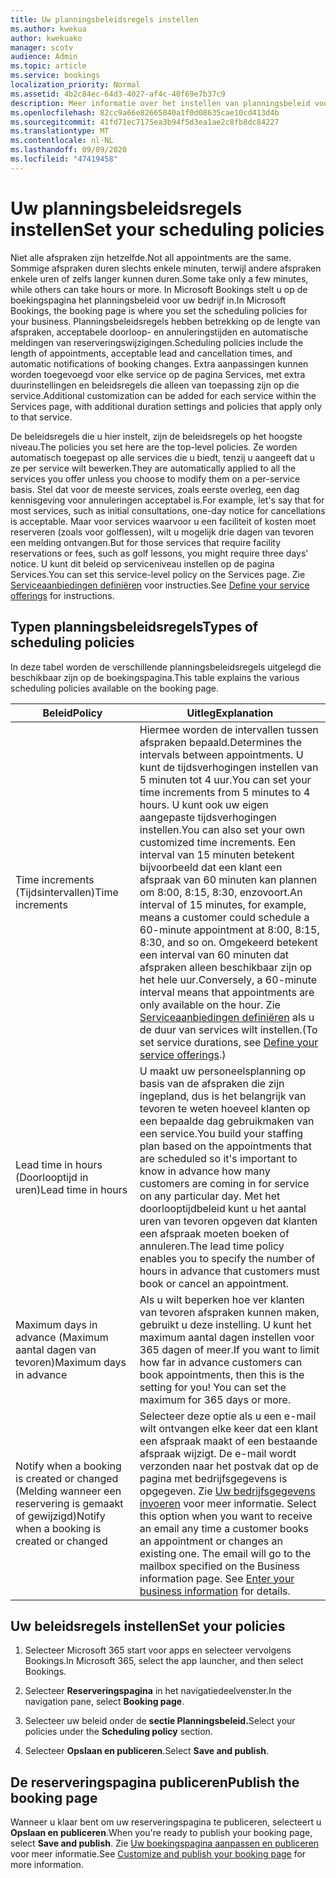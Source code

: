 ```yaml
---
title: Uw planningsbeleidsregels instellen
ms.author: kwekua
author: kwekuako
manager: scotv
audience: Admin
ms.topic: article
ms.service: bookings
localization_priority: Normal
ms.assetid: 4b2c84ec-64d3-4027-af4c-40f69e7b37c9
description: Meer informatie over het instellen van planningsbeleid voor uw bedrijf. Planningsbeleid omvat de lengte van afspraken, evenals acceptabele doorloop- en annuleringstijden.
ms.openlocfilehash: 82cc9a66e82665040a1f0d08635cae10cd413d4b
ms.sourcegitcommit: 41fd71ec7175ea3b94f5d3ea1ae2c8fb8dc84227
ms.translationtype: MT
ms.contentlocale: nl-NL
ms.lasthandoff: 09/09/2020
ms.locfileid: "47419458"
---
```

# <a name="set-your-scheduling-policies"></a><span data-ttu-id="50022-104">Uw planningsbeleidsregels instellen</span><span class="sxs-lookup"><span data-stu-id="50022-104">Set your scheduling policies</span></span>

<span data-ttu-id="50022-105">Niet alle afspraken zijn hetzelfde.</span><span class="sxs-lookup"><span data-stu-id="50022-105">Not all appointments are the same.</span></span> <span data-ttu-id="50022-106">Sommige afspraken duren slechts enkele minuten, terwijl andere afspraken enkele uren of zelfs langer kunnen duren.</span><span class="sxs-lookup"><span data-stu-id="50022-106">Some take only a few minutes, while others can take hours or more.</span></span> <span data-ttu-id="50022-107">In Microsoft Bookings stelt u op de boekingspagina het planningsbeleid voor uw bedrijf in.</span><span class="sxs-lookup"><span data-stu-id="50022-107">In Microsoft Bookings, the booking page is where you set the scheduling policies for your business.</span></span> <span data-ttu-id="50022-108">Planningsbeleidsregels hebben betrekking op de lengte van afspraken, acceptabele doorloop- en annuleringstijden en automatische meldingen van reserveringswijzigingen.</span><span class="sxs-lookup"><span data-stu-id="50022-108">Scheduling policies include the length of appointments, acceptable lead and cancellation times, and automatic notifications of booking changes.</span></span> <span data-ttu-id="50022-109">Extra aanpassingen kunnen worden toegevoegd voor elke service op de pagina Services, met extra duurinstellingen en beleidsregels die alleen van toepassing zijn op die service.</span><span class="sxs-lookup"><span data-stu-id="50022-109">Additional customization can be added for each service within the Services page, with additional duration settings and policies that apply only to that service.</span></span>

<span data-ttu-id="50022-110">De beleidsregels die u hier instelt, zijn de beleidsregels op het hoogste niveau.</span><span class="sxs-lookup"><span data-stu-id="50022-110">The policies you set here are the top-level policies.</span></span> <span data-ttu-id="50022-111">Ze worden automatisch toegepast op alle services die u biedt, tenzij u aangeeft dat u ze per service wilt bewerken.</span><span class="sxs-lookup"><span data-stu-id="50022-111">They are automatically applied to all the services you offer unless you choose to modify them on a per-service basis.</span></span> <span data-ttu-id="50022-112">Stel dat voor de meeste services, zoals eerste overleg, een dag kennisgeving voor annuleringen acceptabel is.</span><span class="sxs-lookup"><span data-stu-id="50022-112">For example, let's say that for most services, such as initial consultations, one-day notice for cancellations is acceptable.</span></span> <span data-ttu-id="50022-113">Maar voor services waarvoor u een faciliteit of kosten moet reserveren (zoals voor golflessen), wilt u mogelijk drie dagen van tevoren een melding ontvangen.</span><span class="sxs-lookup"><span data-stu-id="50022-113">But for those services that require facility reservations or fees, such as golf lessons, you might require three days' notice.</span></span> <span data-ttu-id="50022-114">U kunt dit beleid op serviceniveau instellen op de pagina Services.</span><span class="sxs-lookup"><span data-stu-id="50022-114">You can set this service-level policy on the Services page.</span></span> <span data-ttu-id="50022-115">Zie [Serviceaanbiedingen definiëren](define-service-offerings.md) voor instructies.</span><span class="sxs-lookup"><span data-stu-id="50022-115">See [Define your service offerings](define-service-offerings.md) for instructions.</span></span>

## <a name="types-of-scheduling-policies"></a><span data-ttu-id="50022-116">Typen planningsbeleidsregels</span><span class="sxs-lookup"><span data-stu-id="50022-116">Types of scheduling policies</span></span>

<span data-ttu-id="50022-117">In deze tabel worden de verschillende planningsbeleidsregels uitgelegd die beschikbaar zijn op de boekingspagina.</span><span class="sxs-lookup"><span data-stu-id="50022-117">This table explains the various scheduling policies available on the booking page.</span></span>

| <span data-ttu-id="50022-118">Beleid</span><span class="sxs-lookup"><span data-stu-id="50022-118">Policy</span></span> | <span data-ttu-id="50022-119">Uitleg</span><span class="sxs-lookup"><span data-stu-id="50022-119">Explanation</span></span> |
|---|---|
| <span data-ttu-id="50022-120">Time increments (Tijdsintervallen)</span><span class="sxs-lookup"><span data-stu-id="50022-120">Time increments</span></span> | <span data-ttu-id="50022-121">Hiermee worden de intervallen tussen afspraken bepaald.</span><span class="sxs-lookup"><span data-stu-id="50022-121">Determines the intervals between appointments.</span></span> <span data-ttu-id="50022-122">U kunt de tijdsverhogingen instellen van 5 minuten tot 4 uur.</span><span class="sxs-lookup"><span data-stu-id="50022-122">You can set your time increments from 5 minutes to 4 hours.</span></span> <span data-ttu-id="50022-123">U kunt ook uw eigen aangepaste tijdsverhogingen instellen.</span><span class="sxs-lookup"><span data-stu-id="50022-123">You can also set your own customized time increments.</span></span> <span data-ttu-id="50022-124">Een interval van 15 minuten betekent bijvoorbeeld dat een klant een afspraak van 60 minuten kan plannen om 8:00, 8:15, 8:30, enzovoort.</span><span class="sxs-lookup"><span data-stu-id="50022-124">An interval of 15 minutes, for example, means a customer could schedule a 60-minute appointment at 8:00, 8:15, 8:30, and so on.</span></span> <span data-ttu-id="50022-125">Omgekeerd betekent een interval van 60 minuten dat afspraken alleen beschikbaar zijn op het hele uur.</span><span class="sxs-lookup"><span data-stu-id="50022-125">Conversely, a 60-minute interval means that appointments are only available on the hour.</span></span> <span data-ttu-id="50022-126">Zie [Serviceaanbiedingen definiëren](define-service-offerings.md) als u de duur van services wilt instellen.</span><span class="sxs-lookup"><span data-stu-id="50022-126">(To set service durations, see [Define your service offerings](define-service-offerings.md).)</span></span> |
| <span data-ttu-id="50022-127">Lead time in hours (Doorlooptijd in uren)</span><span class="sxs-lookup"><span data-stu-id="50022-127">Lead time in hours</span></span> | <span data-ttu-id="50022-128">U maakt uw personeelsplanning op basis van de afspraken die zijn ingepland, dus is het belangrijk van tevoren te weten hoeveel klanten op een bepaalde dag gebruikmaken van een service.</span><span class="sxs-lookup"><span data-stu-id="50022-128">You build your staffing plan based on the appointments that are scheduled so it's important to know in advance how many customers are coming in for service on any particular day.</span></span> <span data-ttu-id="50022-129">Met het doorlooptijdbeleid kunt u het aantal uren van tevoren opgeven dat klanten een afspraak moeten boeken of annuleren.</span><span class="sxs-lookup"><span data-stu-id="50022-129">The lead time policy enables you to specify the number of hours in advance that customers must book or cancel an appointment.</span></span> |
| <span data-ttu-id="50022-130">Maximum days in advance (Maximum aantal dagen van tevoren)</span><span class="sxs-lookup"><span data-stu-id="50022-130">Maximum days in advance</span></span> | <span data-ttu-id="50022-p106">Als u wilt beperken hoe ver klanten van tevoren afspraken kunnen maken, gebruikt u deze instelling. U kunt het maximum aantal dagen instellen voor 365 dagen of meer.</span><span class="sxs-lookup"><span data-stu-id="50022-p106">If you want to limit how far in advance customers can book appointments, then this is the setting for you! You can set the maximum for 365 days or more.</span></span> |
| <span data-ttu-id="50022-133">Notify when a booking is created or changed (Melding wanneer een reservering is gemaakt of gewijzigd)</span><span class="sxs-lookup"><span data-stu-id="50022-133">Notify when a booking is created or changed</span></span> | <span data-ttu-id="50022-p107">Selecteer deze optie als u een e-mail wilt ontvangen elke keer dat een klant een afspraak maakt of een bestaande afspraak wijzigt. De e-mail wordt verzonden naar het postvak dat op de pagina met bedrijfsgegevens is opgegeven. Zie [Uw bedrijfsgegevens invoeren](enter-business-information.md) voor meer informatie.  </span><span class="sxs-lookup"><span data-stu-id="50022-p107">Select this option when you want to receive an email any time a customer books an appointment or changes an existing one. The email will go to the mailbox specified on the Business information page. See [Enter your business information](enter-business-information.md) for details.</span></span> |

## <a name="set-your-policies"></a><span data-ttu-id="50022-137">Uw beleidsregels instellen</span><span class="sxs-lookup"><span data-stu-id="50022-137">Set your policies</span></span>

1. <span data-ttu-id="50022-138">Selecteer Microsoft 365 start voor apps en selecteer vervolgens Bookings.</span><span class="sxs-lookup"><span data-stu-id="50022-138">In Microsoft 365, select the app launcher, and then select Bookings.</span></span>

1. <span data-ttu-id="50022-139">Selecteer **Reserveringspagina** in het navigatiedeelvenster.</span><span class="sxs-lookup"><span data-stu-id="50022-139">In the navigation pane, select **Booking page**.</span></span>

1. <span data-ttu-id="50022-140">Selecteer uw beleid onder de **sectie Planningsbeleid.**</span><span class="sxs-lookup"><span data-stu-id="50022-140">Select your policies under the **Scheduling policy** section.</span></span>

1. <span data-ttu-id="50022-141">Selecteer **Opslaan en publiceren**.</span><span class="sxs-lookup"><span data-stu-id="50022-141">Select **Save and publish**.</span></span>

## <a name="publish-the-booking-page"></a><span data-ttu-id="50022-142">De reserveringspagina publiceren</span><span class="sxs-lookup"><span data-stu-id="50022-142">Publish the booking page</span></span>

<span data-ttu-id="50022-143">Wanneer u klaar bent om uw reserveringspagina te publiceren, selecteert u **Opslaan en publiceren**.</span><span class="sxs-lookup"><span data-stu-id="50022-143">When you're ready to publish your booking page, select **Save and publish**.</span></span> <span data-ttu-id="50022-144">Zie [Uw boekingspagina aanpassen en publiceren](customize-booking-page.md) voor meer informatie.</span><span class="sxs-lookup"><span data-stu-id="50022-144">See [Customize and publish your booking page](customize-booking-page.md) for more information.</span></span>
